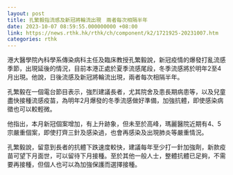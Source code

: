 ```yaml
---
layout: post
title: 孔繁毅指流感及新冠將輪流出現　兩者每次相隔半年
date: 2023-10-07 08:59:55.000000000 +08:00
link: https://news.rthk.hk/rthk/ch/component/k2/1721925-20231007.htm
categories: rthk
---
```


港大醫學院內科學系傳染病科主任及臨床教授孔繁毅說，新冠疫情的爆發打亂流感季節，出現延後的情況，目前本港正處於夏季流感尾段，冬季流感將於明年2至4月出現。他說，日後流感及新冠將輪流出現，兩者每次相隔半年。

孔繁毅在一個電台節目表示，強烈建議長者，尤其院舍及患長期病患等，以及兒童盡快接種流感疫苗，為明年2月爆發的冬季流感做好準備，加強抗體，即使感染病徵也可以較輕微。

他指出，本月新冠個案增加，有上升跡象，但未至於高峰，瑪麗醫院近期有4、5宗嚴重個案，即使打齊三針及感染過，也會再感染及出現肺炎等嚴重情況。

孔繁毅說，留意到長者的抗體下跌速度較快，建議每年至少打一針加強劑，新款疫苗可望下月面世，可以留待下月接種。至於其他一般人士，整體抗體已足夠，不需要再接種，但個人也可以為加強保護而選擇接種。
